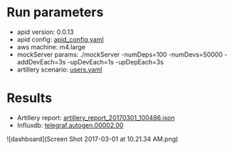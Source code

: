 # Run parameters

* apid version: 0.0.13
* apid config: [apid_config.yaml]() 
* aws machine: m4.large
* mockServer params: ./mockServer -numDeps=100 -numDevs=50000 -addDevEach=3s -upDevEach=1s -upDepEach=3s
* artillery scenario: [users.yaml]()

# Results

* Artillery report: [artillery_report_20170301_100486.json]()
* Influxdb: [telegraf.autogen.00002.00]()

![dashboard](Screen Shot 2017-03-01 at 10.21.34 AM.png)
